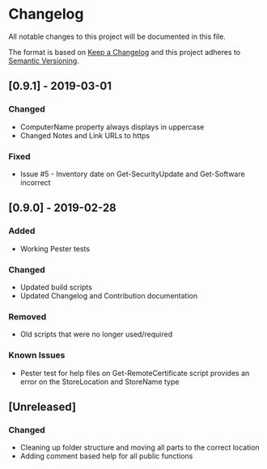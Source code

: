 # Changelog
All notable changes to this project will be documented in this file.

The format is based on [Keep a Changelog](http://keepachangelog.com/en/1.0.0/)
and this project adheres to [Semantic Versioning](http://semver.org/spec/v2.0.0.html).

## [0.9.1] - 2019-03-01

### Changed

- ComputerName property always displays in uppercase
- Changed Notes and Link URLs to https

### Fixed

- Issue #5 - Inventory date on Get-SecurityUpdate and Get-Software incorrect

## [0.9.0] - 2019-02-28

### Added

- Working Pester tests

### Changed

- Updated build scripts
- Updated Changelog and Contribution documentation

### Removed

- Old scripts that were no longer used/required

### Known Issues

- Pester test for help files on Get-RemoteCertificate script provides an error on the StoreLocation and StoreName type

## [Unreleased]

### Changed

- Cleaning up folder structure and moving all parts to the correct location
- Adding comment based help for all public functions
